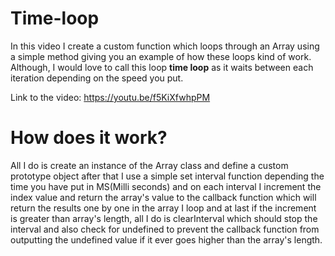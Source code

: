# Time-loop

In this video I create a custom function which loops through an Array using a simple method giving you an example of how these loops kind of work. Although, I would love to call this loop **time loop** as it waits between each iteration depending on the speed you put.


Link to the video: https://youtu.be/f5KiXfwhpPM

# How does it work?

All I do is create an instance of the Array class and define a custom prototype object after that I use a simple set interval function depending the time you have put in MS(Milli seconds) and on each interval I increment the index value and return the array's value to the callback function which will return the results one by one in the array I loop and at last if the increment is greater than array's length, all I do is clearInterval which should stop the interval and also check for undefined to prevent the callback function from outputting the undefined value if it ever goes higher than the array's length.

